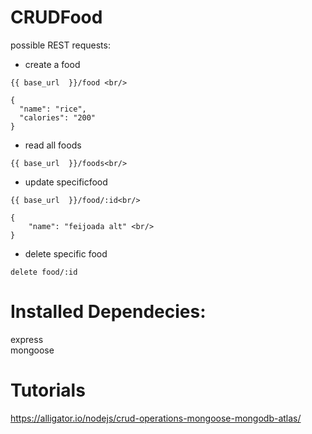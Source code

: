 # CRUDFood

possible REST requests:

* create a food
```
{{ base_url  }}/food <br/>

{
  "name": "rice",
  "calories": "200"
} 
```

* read all foods
```
{{ base_url  }}/foods<br/>
```

* update specificfood
```
{{ base_url  }}/food/:id<br/>

{
	"name": "feijoada alt" <br/>
}
```

* delete specific food 
```
delete food/:id
```

# Installed Dependecies:
express <br/>
mongoose  

# Tutorials

https://alligator.io/nodejs/crud-operations-mongoose-mongodb-atlas/
